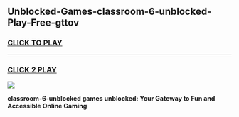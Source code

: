 
## Unblocked-Games-classroom-6-unblocked-Play-Free-gttov
<h3>
<a href="https://premium76.site?title=classroom-6-unblocked&ref=20M">CLICK TO PLAY</a></h3>
<hr>

<h3>
<a href="https://premium76.site?title=classroom-6-unblocked&ref=20M">CLICK 2 PLAY</a>
  
</h3>

<a href="https://premium76.site?title=classroom-6-unblocked&ref=19M"><img src="https://clearcache.store/games.png"></a>


**classroom-6-unblocked games unblocked: Your Gateway to Fun and Accessible Online Gaming**
